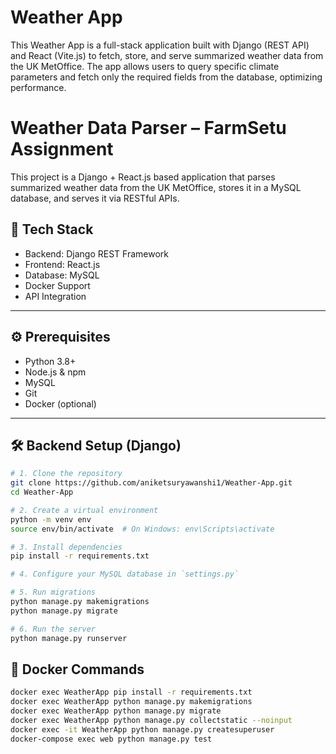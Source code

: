 # Weather App

This Weather App is a full-stack application built with Django (REST API) and React (Vite.js) to fetch, store, and serve summarized weather data from the UK MetOffice. The app allows users to query specific climate parameters and fetch only the required fields from the database, optimizing performance.

# Weather Data Parser – FarmSetu Assignment

This project is a Django + React.js based application that parses summarized weather data from the UK MetOffice, stores it in a MySQL database, and serves it via RESTful APIs.

## 🔧 Tech Stack

- Backend: Django REST Framework
- Frontend: React.js
- Database: MySQL
- Docker Support
- API Integration

---

## ⚙️ Prerequisites

- Python 3.8+
- Node.js & npm
- MySQL
- Git
- Docker (optional)

---

## 🛠️ Backend Setup (Django)

```bash
# 1. Clone the repository
git clone https://github.com/aniketsuryawanshi1/Weather-App.git
cd Weather-App

# 2. Create a virtual environment
python -m venv env
source env/bin/activate  # On Windows: env\Scripts\activate

# 3. Install dependencies
pip install -r requirements.txt

# 4. Configure your MySQL database in `settings.py`

# 5. Run migrations
python manage.py makemigrations
python manage.py migrate

# 6. Run the server
python manage.py runserver
```

## 🐳 Docker Commands

```bash
docker exec WeatherApp pip install -r requirements.txt
docker exec WeatherApp python manage.py makemigrations
docker exec WeatherApp python manage.py migrate
docker exec WeatherApp python manage.py collectstatic --noinput
docker exec -it WeatherApp python manage.py createsuperuser
docker-compose exec web python manage.py test
```
